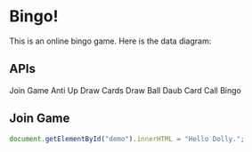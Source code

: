 # Bingo!
This is an online bingo game. Here is the data diagram:

## APIs
Join Game
Anti Up
Draw Cards
Draw Ball
Daub Card
Call Bingo

## Join Game
```javascript
document.getElementById("demo").innerHTML = "Hello Dolly.";
```

